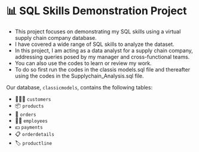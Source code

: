 # 📊 SQL Skills Demonstration Project

- This project focuses on demonstrating my SQL skills using a virtual supply chain company database.
- I have covered a wide range of SQL skills to analyze the dataset.
- In this project, I am acting as a data analyst for a supply chain company, addressing queries posed by my manager and cross-functional teams.
- You can also use the codes to learn or review my work.
- To do so first run the codes in the classis models.sql file and thereafter using the codes in the Supplychain_Analysis.sql file.

Our database, `classicmodels`, contains the following tables:

* 🧑‍🤝‍🧑 `customers`
* 📦 `products`
* 📝 `orders`
* 👨‍💼 `employees`
* 💵 `payments`
* 📋 `orderdetails`
* 🏷️ `productline`
